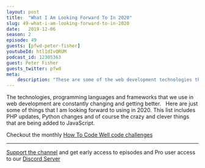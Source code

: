 ```yaml
---
layout: post
title:  "What I Am Looking Forward To In 2020"
slug: 49-what-i-am-looking-forward-to-in-2020
date:   2019-12-06
season: 2
episode: 49
guests: [pfwd-peter-fisher]
youtubeId: htl1dIvQRUM
podcast_id: 12305363
guest: Peter Fisher
guests_twitter: pfwd
meta:
    description: "These are some of the web development technologies that I am looking forward to in 2020"
---
```

The technologies, programming languages and frameworks that we use in web development are constantly changing and getting better.  
Here are just some of things that I am looking forward to using in 2020. 
This list includes PHP updates, Python changes and of course the crazy and clever things that are being added to JavaScript.

Checkout the monthly [How To Code Well code challenges](http://codechallenges.howtocodewell.net)

-------------------------------

[Support the channel](https://www.patreon.com/howToCodeWell) and get early access to episodes and Pro user access to our [Discord Server](https://howtocodewell.net/discord)
